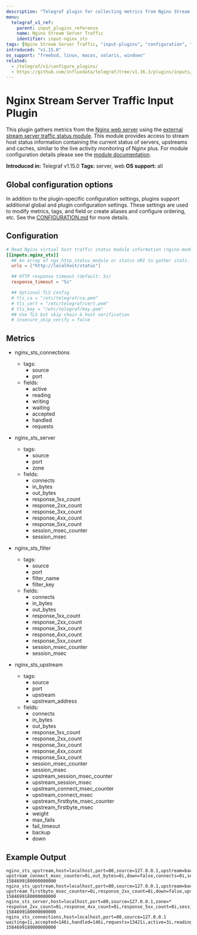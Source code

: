 ```yaml
---
description: "Telegraf plugin for collecting metrics from Nginx Stream Server Traffic"
menu:
  telegraf_v1_ref:
    parent: input_plugins_reference
    name: Nginx Stream Server Traffic
    identifier: input-nginx_sts
tags: [Nginx Stream Server Traffic, "input-plugins", "configuration", "server", "web"]
introduced: "v1.15.0"
os_support: "freebsd, linux, macos, solaris, windows"
related:
  - /telegraf/v1/configure_plugins/
  - https://github.com/influxdata/telegraf/tree/v1.36.3/plugins/inputs/nginx_sts/README.md, Nginx Stream Server Traffic Plugin Source
---
```


# Nginx Stream Server Traffic Input Plugin

This plugin gathers metrics from the [Nginx web server](https://www.nginx.com) using the
[external stream server traffic status module](https://github.com/vozlt/nginx-module-sts). This module provides
access to stream host status information containing the current status of
servers, upstreams and caches, similar to the live activity monitoring of
Nginx plus. For module configuration details please see the
[module documentation](https://github.com/vozlt/nginx-module-sts#synopsis).

**Introduced in:** Telegraf v1.15.0
**Tags:** server, web
**OS support:** all

[nginx]: https://www.nginx.com
[ssts_module]: https://github.com/vozlt/nginx-module-sts
[module_doc]: https://github.com/vozlt/nginx-module-sts#synopsis

## Global configuration options <!-- @/docs/includes/plugin_config.md -->

In addition to the plugin-specific configuration settings, plugins support
additional global and plugin configuration settings. These settings are used to
modify metrics, tags, and field or create aliases and configure ordering, etc.
See the [CONFIGURATION.md](/telegraf/v1/configuration/#plugins) for more details.

[CONFIGURATION.md]: ../../../docs/CONFIGURATION.md#plugins

## Configuration

```toml @sample.conf
# Read Nginx virtual host traffic status module information (nginx-module-sts)
[[inputs.nginx_sts]]
  ## An array of ngx_http_status_module or status URI to gather stats.
  urls = ["http://localhost/status"]

  ## HTTP response timeout (default: 5s)
  response_timeout = "5s"

  ## Optional TLS Config
  # tls_ca = "/etc/telegraf/ca.pem"
  # tls_cert = "/etc/telegraf/cert.pem"
  # tls_key = "/etc/telegraf/key.pem"
  ## Use TLS but skip chain & host verification
  # insecure_skip_verify = false
```

## Metrics

- nginx_sts_connections
  - tags:
    - source
    - port
  - fields:
    - active
    - reading
    - writing
    - waiting
    - accepted
    - handled
    - requests

- nginx_sts_server
  - tags:
    - source
    - port
    - zone
  - fields:
    - connects
    - in_bytes
    - out_bytes
    - response_1xx_count
    - response_2xx_count
    - response_3xx_count
    - response_4xx_count
    - response_5xx_count
    - session_msec_counter
    - session_msec

- nginx_sts_filter
  - tags:
    - source
    - port
    - filter_name
    - filter_key
  - fields:
    - connects
    - in_bytes
    - out_bytes
    - response_1xx_count
    - response_2xx_count
    - response_3xx_count
    - response_4xx_count
    - response_5xx_count
    - session_msec_counter
    - session_msec

- nginx_sts_upstream
  - tags:
    - source
    - port
    - upstream
    - upstream_address
  - fields:
    - connects
    - in_bytes
    - out_bytes
    - response_1xx_count
    - response_2xx_count
    - response_3xx_count
    - response_4xx_count
    - response_5xx_count
    - session_msec_counter
    - session_msec
    - upstream_session_msec_counter
    - upstream_session_msec
    - upstream_connect_msec_counter
    - upstream_connect_msec
    - upstream_firstbyte_msec_counter
    - upstream_firstbyte_msec
    - weight
    - max_fails
    - fail_timeout
    - backup
    - down

## Example Output

```text
nginx_sts_upstream,host=localhost,port=80,source=127.0.0.1,upstream=backend_cluster,upstream_address=1.2.3.4:8080 upstream_connect_msec_counter=0i,out_bytes=0i,down=false,connects=0i,session_msec=0i,upstream_session_msec=0i,upstream_session_msec_counter=0i,upstream_connect_msec=0i,upstream_firstbyte_msec_counter=0i,response_3xx_count=0i,session_msec_counter=0i,weight=1i,max_fails=1i,backup=false,upstream_firstbyte_msec=0i,in_bytes=0i,response_1xx_count=0i,response_2xx_count=0i,response_4xx_count=0i,response_5xx_count=0i,fail_timeout=10i 1584699180000000000
nginx_sts_upstream,host=localhost,port=80,source=127.0.0.1,upstream=backend_cluster,upstream_address=9.8.7.6:8080 upstream_firstbyte_msec_counter=0i,response_2xx_count=0i,down=false,upstream_session_msec_counter=0i,out_bytes=0i,response_5xx_count=0i,weight=1i,max_fails=1i,fail_timeout=10i,connects=0i,session_msec_counter=0i,upstream_session_msec=0i,in_bytes=0i,response_1xx_count=0i,response_3xx_count=0i,response_4xx_count=0i,session_msec=0i,upstream_connect_msec=0i,upstream_connect_msec_counter=0i,upstream_firstbyte_msec=0i,backup=false 1584699180000000000
nginx_sts_server,host=localhost,port=80,source=127.0.0.1,zone=* response_2xx_count=0i,response_4xx_count=0i,response_5xx_count=0i,session_msec_counter=0i,in_bytes=0i,out_bytes=0i,session_msec=0i,response_1xx_count=0i,response_3xx_count=0i,connects=0i 1584699180000000000
nginx_sts_connections,host=localhost,port=80,source=127.0.0.1 waiting=1i,accepted=146i,handled=146i,requests=13421i,active=3i,reading=0i,writing=2i 1584699180000000000
```
